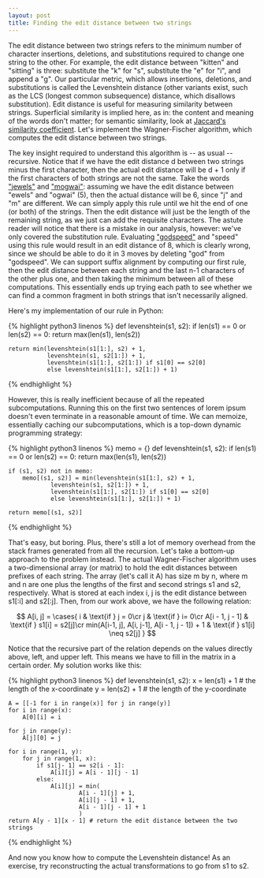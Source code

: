 ```yaml
---
layout: post
title: Finding the edit distance between two strings
---
```

The edit distance between two strings refers to the minimum number of character
insertions, deletions, and substitutions required to change one string to the
other. For example, the edit distance between "kitten" and "sitting" is three:
substitute the "k" for "s", substitute the "e" for "i", and append a "g". Our
particular metric, which allows insertions, deletions, and substitutions is
called the Levenshtein distance (other variants exist, such as the LCS (longest
common subsequence) distance, which disallows substitution). Edit distance is
useful for measuring similarity between strings. Superficial similarity is
implied here, as in: the content and meaning of the words don't matter; for
semantic similarity, look at [Jaccard's similarity coefficient](http://www.iaeng.org/publication/IMECS2013/IMECS2013_pp380-384.pdf).
Let's implement the Wagner-Fischer algorithm, which computes the edit distance
between two strings.

The key insight required to understand this algorithm is -- as usual -- recursive.
Notice that if we have the edit distance d between two strings minus the first
character, then the actual edit distance will be d + 1 only if the first characters
of both strings are not the same. Take the words ["jewels"](https://www.youtube.com/watch?v=OUjVpeHpkQ0) and ["mogwai"](https://www.youtube.com/watch?v=Gg1d5oXiwuU): assuming
we have the edit distance between "ewels" and "ogwai" (5), then the actual distance
will be 6, since "j" and "m" are different. We can simply apply this rule until
we hit the end of one (or both) of the strings. Then the edit distance will just
be the length of the remaining string, as we just can add the requisite characters.
The astute reader will notice that there is a mistake in our analysis, however:
we've only covered the substitution rule. Evaluating ["godspeed"](https://www.youtube.com/watch?v=hu0kGvKujCg) and "speed" using
this rule would result in an edit distance of 8, which is clearly wrong, since
we should be able to do it in 3 moves by deleting "god" from "godspeed". We can
support suffix alignment by computing our first rule, then the edit distance
between each string and the last n-1 characters of the other plus one, and then
taking the minimum between all of these computations. This essentially ends up
trying each path to see whether we can find a common fragment in both strings
that isn't necessarily aligned.

Here's my implementation of our rule in Python:

{% highlight python3 linenos %}
def levenshtein(s1, s2):
    if len(s1) == 0 or len(s2) == 0:
        return max(len(s1), len(s2))

    return min(levenshtein(s1[1:], s2) + 1,
               levenshtein(s1, s2[1:]) + 1,
               levenshtein(s1[1:], s2[1:]) if s1[0] == s2[0]
               else levenshtein(s1[1:], s2[1:]) + 1)
{% endhighlight %}

However, this is really inefficient because of all the repeated subcomputations.
Running this on the first two sentences of lorem ipsum doesn't even terminate
in a reasonable amount of time. We can memoize, essentially caching our
subcomputations, which is a top-down dynamic programming strategy:

{% highlight python3 linenos %}
memo = {}
def levenshtein(s1, s2):
    if len(s1) == 0 or len(s2) == 0:
        return max(len(s1), len(s2))

    if (s1, s2) not in memo:
        memo[(s1, s2)] = min(levenshtein(s1[1:], s2) + 1,
                levenshtein(s1, s2[1:]) + 1,
                levenshtein(s1[1:], s2[1:]) if s1[0] == s2[0]
                else levenshtein(s1[1:], s2[1:]) + 1)

    return memo[(s1, s2)]
{% endhighlight %}

That's easy, but boring. Plus, there's still a lot of memory overhead from
the stack frames generated from all the recursion. Let's take a bottom-up approach
to the problem instead. The actual Wagner-Fischer algorithm uses a two-dimensional
array (or matrix) to hold the edit distances between prefixes of each string.
The array (let's call it A) has size m by n, where m and n are one plus the
lengths of the first and second strings s1 and s2, respectively. What is stored
at each index i, j is the edit distance between s1[:i] and s2[:j]. Then, from
our work above, we have the following relation:

$$
A[i, j] =
\cases{
i  & \text{if } j = 0\cr
j & \text{if } i= 0\cr
A[i - 1, j - 1] & \text{if } s1[i] = s2[j]\cr
min(A[i-1, j], A[i, j-1], A[i - 1, j - 1]) + 1 & \text{if } s1[i] \neq s2[j]
}
$$


Notice that the recursive part of the relation depends on the values directly above,
left, and upper left. This means we have to fill in the matrix in a certain order.
My solution works like this:

{% highlight python3 linenos %}
def levenshtein(s1, s2):
    x = len(s1) + 1 # the length of the x-coordinate
    y = len(s2) + 1 # the length of the y-coordinate

    A = [[-1 for i in range(x)] for j in range(y)]
    for i in range(x):
        A[0][i] = i

    for j in range(y):
        A[j][0] = j

    for i in range(1, y):
        for j in range(1, x):
            if s1[j- 1] == s2[i - 1]:
                A[i][j] = A[i - 1][j - 1]
            else:
                A[i][j] = min(
                        A[i - 1][j] + 1,
                        A[i][j - 1] + 1,
                        A[i - 1][j - 1] + 1
                        )
    return A[y - 1][x - 1] # return the edit distance between the two strings
{% endhighlight %}

And now you know how to compute the Levenshtein distance! As an exercise, try
reconstructing the actual transformations to go from s1 to s2.
